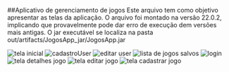 ##Aplicativo de gerenciamento de jogos
Este arquivo tem como objetivo apresentar as telas da aplicação. O arquivo foi montado na versão 22.0.2, implicando que provavelmente pode dar erro de execução dem versões mais antigas. 
O jar executável se localiza na pasta out/artifacts/JogosApp_jar/JogosApp.jar

![tela inicial](https://github.com/user-attachments/assets/fd16dc31-9958-4e58-9799-c7d5998db7e1)
![cadastroUser](https://github.com/user-attachments/assets/4c23c8eb-fe1c-4dae-9aed-efbb59301759)
![editar user](https://github.com/user-attachments/assets/44deae6f-ea96-406f-8659-4a042a18e88c)
![lista de jogos salvos](https://github.com/user-attachments/assets/4d9e11ca-9842-4304-8aa8-faadd7d68470)
![login](https://github.com/user-attachments/assets/e5a2d6c6-1e53-453f-9e3f-244831b54a83)
![tela detalhes jogo](https://github.com/user-attachments/assets/4c4f0614-c80f-4e6c-a271-03d081bcbf04)
![tela editar jogo](https://github.com/user-attachments/assets/74e09b38-54b2-4c03-835f-6a1b8fdd1540)
![tela cadastrar jogo](https://github.com/user-attachments/assets/873e5d7f-5876-4460-a271-2a49c675cb9b)


